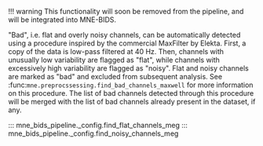 !!! warning
    This functionality will soon be removed from the pipeline, and
    will be integrated into MNE-BIDS.

"Bad", i.e. flat and overly noisy channels, can be automatically detected
using a procedure inspired by the commercial MaxFilter by Elekta. First,
a copy of the data is low-pass filtered at 40 Hz. Then, channels with
unusually low variability are flagged as "flat", while channels with
excessively high variability are flagged as "noisy". Flat and noisy channels
are marked as "bad" and excluded from subsequent analysis. See
:func:`mne.preprocssessing.find_bad_channels_maxwell` for more information
on this procedure. The list of bad channels detected through this procedure
will be merged with the list of bad channels already present in the dataset,
if any.

::: mne_bids_pipeline._config.find_flat_channels_meg
::: mne_bids_pipeline._config.find_noisy_channels_meg
